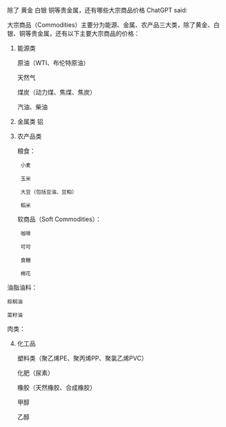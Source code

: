 



除了  黄金 白银  铜等贵金属，还有哪些大宗商品价格
ChatGPT said:

大宗商品（Commodities）主要分为能源、金属、农产品三大类，除了黄金、白银、铜等贵金属，还有以下主要大宗商品的价格：
1. 能源类

   原油（WTI、布伦特原油）

   天然气

   煤炭（动力煤、焦煤、焦炭）

   汽油、柴油

2. 金属类
铝

3. 农产品类

   粮食：

        小麦

        玉米

        大豆（包括豆油、豆粕）

        稻米

   软商品（Soft Commodities）：

        咖啡

        可可

        食糖

        棉花
油脂油料：

    棕榈油

    菜籽油

肉类：

4. 化工品

   塑料类（聚乙烯PE、聚丙烯PP、聚氯乙烯PVC）

   化肥（尿素）

   橡胶（天然橡胶、合成橡胶）

   甲醇

   乙醇